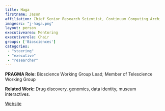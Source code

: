 ```yaml
---
title: Haga
firstname: Jason
affiliation: Chief Senior Research Scientist, Continuum Computing Architecture Research Team, Digital Architecture Research Center, AIST
imagesrc: "j-haga.png"
layout: person
executivearea: Mentoring
executiverole: Chair
groups: ['Biosciences']
categories:
 - "steering"
 - "executive"
 - "researcher"
---
```


**PRAGMA Role:** Bioscience Working Group Lead; Member of Telescience Working Group

**Related Work:** Drug discovery, genomics, data identity, museum interactives.

[Website][1]

[1]: http://www.aist.go.jp/aist_e/dept/en_dithf.html      
        
         
         
